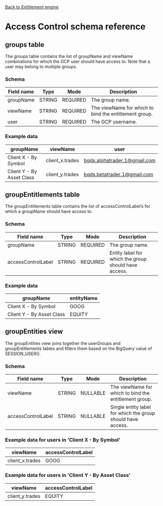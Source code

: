 [Back to Entitlement engine](../README.md)

# Access Control schema reference

## groups table
The groups table contains the list of groupName and viewName combinations for which the GCP user should have access to. Note that a user may belong to multiple groups.

### Schema
| Field name | Type   | Mode     | Description|
|------------|--------|----------|------------|
| groupName  | STRING | REQUIRED | The group name.|
| viewName   | STRING | REQUIRED | The viewName for which to bind the entitlement group.|
| user       | STRING | REQUIRED | The GCP username.|

### Example data
| groupName | viewName | user |
|------|-----------|----------|
Client X - By Symbol|client_x.trades|bqds.alphatrader.1@gmail.com|
Client Y - By Asset Class|client_y.trades|bqds.betatrader.1@gmail.com|

## groupEntitlements table
The groupEntitlements table contains the list of accessControlLabel’s for which a groupName should have access to.

### Schema
| Field name  | Type   | Mode     | Description                                           |
|----------|------|-------|-------------------------------|
| groupName   | STRING | REQUIRED | The group name.                           |           |
| accessControlLabel | STRING | REQUIRED | Entity label for which the group should have access. |

### Example data
|groupName|entityName|
|---------|----------|
Client X - By Symbol|GOOG
Client Y - By Asset Class|EQUITY

## groupEntities view
The groupEntities view joins together the userGroups and groupEntitlements tables and filters them based on the BigQuery value of SESSION_USER().

### Schema
| Field name  | Type   | Mode     | Description                                                 |
|-------------|--------|----------|-------------------------------------------------------------|
| viewName    | STRING | NULLABLE | The viewName for which to bind the entitlement group.       |
| accessControlLabel | STRING | NULLABLE | Single entity label for which the group should have access. |

### Example data for users in 'Client X - By Symbol'
|viewName|accessControlLabel|
|--------|-----------|
client_x.trades|GOOG

### Example data for users in 'Client Y - By Asset Class'
|viewName|accessControlLabel|
|--------|-----------|
client_y.trades|EQUITY

